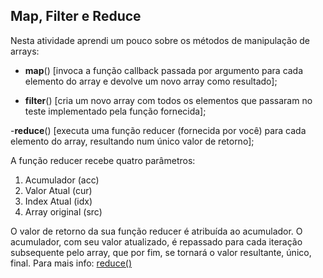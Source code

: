 ## Map, Filter e Reduce

Nesta atividade aprendi um pouco sobre os métodos de manipulação de arrays:

- **map**() [invoca a função callback passada por argumento para cada elemento do array e devolve um novo array como resultado];

- **filter**() [cria um novo array com todos os elementos que passaram no teste implementado pela função fornecida];

-**reduce**() [executa uma função reducer (fornecida por você) para cada elemento do array, resultando num único valor de retorno];

A função reducer recebe quatro parâmetros:

1. Acumulador (acc)
2. Valor Atual (cur)
3. Index Atual (idx)
4. Array original (src)

O valor de retorno da sua função reducer é atribuída ao acumulador. O acumulador, com seu valor atualizado, é repassado para cada iteração subsequente pelo array, que por fim, se tornará o valor resultante, único, final.
Para mais info: [reduce()](https://developer.mozilla.org/pt-BR/docs/Web/JavaScript/Reference/Global_Objects/Array/reduce)
